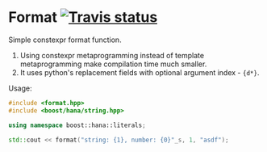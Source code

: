 # Format <a target="_blank" href="https://travis-ci.org/napiknikkpek/format">![Travis status][badge.Travis]</a>

Simple constexpr format function.

1. Using constexpr metaprogramming instead of template metaprogramming make compilation time much smaller.
1. It uses python's replacement fields with optional argument index - `{d*}`.

Usage:
```cpp
#include <format.hpp>
#include <boost/hana/string.hpp>

using namespace boost::hana::literals;

std::cout << format("string: {1}, number: {0}"_s, 1, "asdf");
```



<!-- Links -->
[badge.Travis]: https://travis-ci.org/napiknikkpek/format.svg?branch=master
